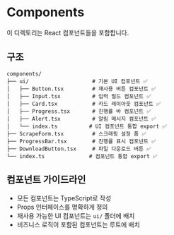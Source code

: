 # Components

이 디렉토리는 React 컴포넌트들을 포함합니다.

## 구조

```
components/
├── ui/                    # 기본 UI 컴포넌트 ✅
│   ├── Button.tsx         # 재사용 버튼 컴포넌트 ✅
│   ├── Input.tsx          # 입력 필드 컴포넌트 ✅
│   ├── Card.tsx           # 카드 레이아웃 컴포넌트 ✅
│   ├── Progress.tsx       # 진행률 바 컴포넌트 ✅
│   ├── Alert.tsx          # 알림 메시지 컴포넌트 ✅
│   └── index.ts          # UI 컴포넌트 통합 export ✅
├── ScrapeForm.tsx         # 스크래핑 설정 폼 ✅
├── ProgressBar.tsx        # 진행률 표시 컴포넌트 ✅
├── DownloadButton.tsx     # 파일 다운로드 버튼 ✅
└── index.ts              # 컴포넌트 통합 export ✅
```

## 컴포넌트 가이드라인

- 모든 컴포넌트는 TypeScript로 작성
- Props 인터페이스를 명확하게 정의
- 재사용 가능한 UI 컴포넌트는 `ui/` 폴더에 배치
- 비즈니스 로직이 포함된 컴포넌트는 루트에 배치
